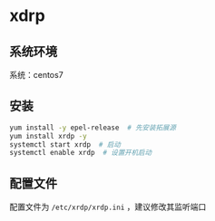 # xdrp

## 系统环境

系统：centos7

## 安装

``` bash
yum install -y epel-release  # 先安装拓展源
yum install xrdp -y
systemctl start xrdp  # 启动
systemctl enable xrdp  # 设置开机启动
```

## 配置文件

配置文件为 `/etc/xrdp/xrdp.ini` ，建议修改其监听端口

